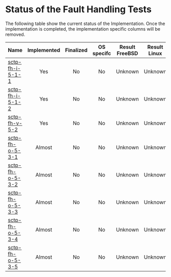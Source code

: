 # Status of the Fault Handling Tests

The following table show the current status of the Implementation. Once the implementation is completed, the implementation specific columns will be removed.

| Name                                  | Implemented | Finalized | OS specifc | Result FreeBSD | Result Linux |
|:--------------------------------------|:-----------:|:---------:|:----------:|:--------------:|:------------:|
|[sctp-fh-i-5-1-1](sctp-fh-i-5-1-1.pkt) | Yes         | No        | No         | Unknown        | Unknown      |
|[sctp-fh-i-5-1-2](sctp-fh-i-5-1-2.pkt) | Yes         | No        | No         | Unknown        | Unknown      |
|[sctp-fh-v-5-2](sctp-fh-v-5-2.pkt)     | Yes         | No        | No         | Unknown        | Unknown      |
|[sctp-fh-o-5-3-1](sctp-fh-o-5-3-1.pkt) | Almost      | No        | No         | Unknown        | Unknown      |
|[sctp-fh-o-5-3-2](sctp-fh-o-5-3-2.pkt) | Almost      | No        | No         | Unknown        | Unknown      |
|[sctp-fh-o-5-3-3](sctp-fh-o-5-3-3.pkt) | Almost      | No        | No         | Unknown        | Unknown      |
|[sctp-fh-o-5-3-4](sctp-fh-o-5-3-4.pkt) | Almost      | No        | No         | Unknown        | Unknown      |
|[sctp-fh-o-5-3-5](sctp-fh-o-5-3-5.pkt) | Almost      | No        | No         | Unknown        | Unknown      |
